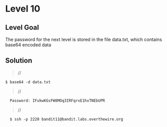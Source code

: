 <h1>Level 10</h1>

<h2>Level Goal</h2>
The password for the next level is stored in the file data.txt, which contains base64 encoded data

<h2>Solution</h2>


>//

    $ base64 -d data.txt

>//

      Password: IFukwKGsFW8MOq3IRFqrxE1hxTNEbUPR

>//

      $ ssh -p 2220 bandit11@bandit.labs.overthewire.org
